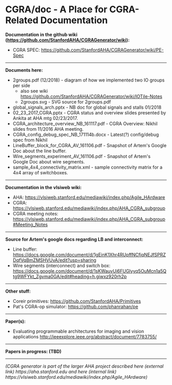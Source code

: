 # CGRA/doc - A Place for CGRA-Related Documentation

<b>Documentation in the github wiki (https://github.com/StanfordAHA/CGRAGenerator/wiki):</b>
* CGRA SPEC: https://github.com/StanfordAHA/CGRAGenerator/wiki/PE-Spec
-----
<b>Documents here:</b>
* 2groups.pdf (12/2018) - diagram of how we implemented two IO groups per side
  * also see wiki https://github.com/StanfordAHA/CGRAGenerator/wiki/IOTile-Notes
  * 2groups.svg - SVG source for 2groups.pdf
* global_signals_arch.pptx - NB doc for global signals and stalls 01/2018
* 02_23_2017_CGRA.pptx - CGRA status and overview slides presented by Ankita at AHA mtg 02/23/2017. 
* CGRA_architecture_overview_NB_161117.pdf - CGRA Overview: Nikhil slides from 11/2016 AHA meeting.
* CGRA_config_debug_spec_NB_171114b.docx - Latest(?) config/debug spec from Nikhil
* LineBuffer_block_for_CGRA_AV_161106.pdf - Snapshot of Artem's Google Doc about the line buffer.
* Wire_segments_experiment_AV_161106.pdf - Snapshot of Artem's Google Doc about wire segments.
* sample_4x4_connectivity_matrix.xml - sample connectivity matrix for a 4x4 array of switchboxes.

-----
<b>Documentation in the vlsiweb wiki:</b>
* AHA: https://vlsiweb.stanford.edu/mediawiki/index.php/Agile_HArdware
* CGRA: https://vlsiweb.stanford.edu/mediawiki/index.php/AHA_CGRA_subgroup
* CGRA meeting notes: https://vlsiweb.stanford.edu/mediawiki/index.php/AHA_CGRA_subgroup#Meeting_Notes


-----
<b>Source for Artem's google docs regarding LB and interconnect:</b>
* Line buffer: https://docs.google.com/document/d/1gEinK1Xhr4RUpffNCfjqNEJfSPRZDqfVqBmZMSHVUvA/edit?usp=sharing
* Wire segments (interconnect) and switch box: https://docs.google.com/document/d/1sKWauvUi6FUGlyyq5OuMcn1a5Qtg9WFYkt_Zgvma0GA/edit#heading=h.giwxz920rh2p


-----
<b>Other stuff:</b>
* Coreir primitives: https://github.com/StanfordAHA/Primitives
* Pat's CGRA-op simulator: https://github.com/phanrahan/pe




-----
<b>Paper(s):</b>
* Evaluating programmable architectures for imaging and vision applications http://ieeexplore.ieee.org/abstract/document/7783755/ 


-----
<b>Papers in progress: (TBD)</b>


-----
<i>
(CGRA generator is part of the larger AHA project described here (external link)
https://aha.stanford.edu
and here (internal link)
https://vlsiweb.stanford.edu/mediawiki/index.php/Agile_HArdware)
</i>

